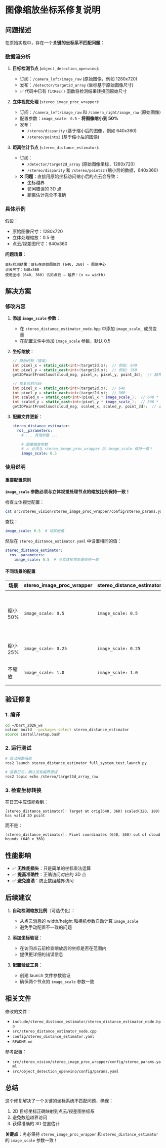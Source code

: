 # 图像缩放坐标系修复说明

## 问题描述

在原始实现中，存在一个**关键的坐标系不匹配问题**：

### 数据流分析

1. **目标检测节点** (`object_detection_openvino`):
   - 订阅：`/camera_left/image_raw` (原始图像，例如 1280x720)
   - 发布：`/detector/target2d_array` (坐标基于原始图像尺寸)
   - ✅ 代码中已有 `fitRec()` 函数将检测结果转换回原始尺寸

2. **立体视觉处理** (`stereo_image_proc_wrapper`):
   - 订阅：`/camera_left/image_raw` 和 `/camera_right/image_raw` (原始图像)
   - 配置参数：`image_scale: 0.5` - **将图像缩小到 50%**
   - 发布：
     - `/stereo/disparity` (基于缩小后的图像，例如 640x360)
     - `/stereo/points2` (基于缩小后的图像)

3. **距离估计节点** (`stereo_distance_estimator`):
   - 订阅：
     - `/detector/target2d_array` (原始图像坐标，1280x720)
     - `/stereo/disparity` 和 `/stereo/points2` (缩小后的数据，640x360)
   - ❌ **问题**：直接用原始坐标访问缩小后的点云会导致：
     - 坐标越界
     - 访问错误的 3D 点
     - 距离估计完全不准确

### 具体示例

假设：

- 原始图像尺寸：1280x720
- 立体处理缩放：0.5 倍
- 点云/视差图尺寸：640x360

**问题场景**：

```
目标检测结果：目标在原始图像的 (640, 360) - 图像中心
点云尺寸：640x360
使用坐标 (640, 360) 访问点云 → 越界！(x >= width)
```

## 解决方案

### 修改内容

1. **添加 `image_scale` 参数**：
   - 在 `stereo_distance_estimator_node.hpp` 中添加 `image_scale_` 成员变量
   - 在配置文件中添加 `image_scale` 参数，默认 0.5

2. **坐标缩放**：

   ```cpp
   // 原始代码（错误）
   int pixel_x = static_cast<int>(target2d.x);  // 例如: 640
   int pixel_y = static_cast<int>(target2d.y);  // 例如: 360
   get3DPointFromCloud(cloud_msg, pixel_x, pixel_y, point_3d);  // 越界！
   
   // 修复后的代码
   int pixel_x = static_cast<int>(target2d.x);  // 640
   int pixel_y = static_cast<int>(target2d.y);  // 360
   int scaled_x = static_cast<int>(pixel_x * image_scale_);  // 640 * 0.5 = 320
   int scaled_y = static_cast<int>(pixel_y * image_scale_);  // 360 * 0.5 = 180
   get3DPointFromCloud(cloud_msg, scaled_x, scaled_y, point_3d);  // 正确！
   ```

3. **配置文件更新**：

   ```yaml
   stereo_distance_estimator:
     ros__parameters:
       # ... 其他参数 ...
       
       # 图像缩放参数
       # ⚠️ 必须与 stereo_image_proc_wrapper 的 image_scale 保持一致！
       image_scale: 0.5
   ```

### 使用说明

#### 重要配置原则

**`image_scale` 参数必须与立体视觉处理节点的缩放比例保持一致！**

检查立体视觉配置：

```bash
cat src/stereo_vision/stereo_image_proc_wrapper/config/stereo_params.yaml
```

查找：

```yaml
image_scale: 0.5  # 或其他值
```

然后在 `stereo_distance_estimator.yaml` 中设置相同的值：

```yaml
stereo_distance_estimator:
  ros__parameters:
    image_scale: 0.5  # 与立体视觉处理保持一致
```

#### 不同场景的配置

| 场景 | stereo_image_proc_wrapper | stereo_distance_estimator | 说明 |
|------|---------------------------|---------------------------|------|
| 缩小 50% | `image_scale: 0.5` | `image_scale: 0.5` | 推荐：平衡性能和精度 |
| 缩小 25% | `image_scale: 0.25` | `image_scale: 0.25` | 高性能模式 |
| 不缩放 | `image_scale: 1.0` | `image_scale: 1.0` | 高精度模式 |

## 验证修复

### 1. 编译

```bash
cd ~/Dart_2026_ws
colcon build --packages-select stereo_distance_estimator
source install/setup.bash
```

### 2. 运行测试

```bash
# 启动完整系统
ros2 launch stereo_distance_estimator full_system_test.launch.py

# 查看日志，确认没有越界错误
ros2 topic echo /stereo/target3d_array_raw
```

### 3. 检查坐标转换

在日志中应该能看到：

```
[stereo_distance_estimator]: Target at orig(640, 360) scaled(320, 180) has valid 3D point
```

而不是：

```
[stereo_distance_estimator]: Pixel coordinates (640, 360) out of cloud bounds (640 x 360)
```

## 性能影响

- ✅ **无性能损失**：只是简单的坐标乘法运算
- ✅ **提高准确性**：正确访问对应的 3D 点
- ✅ **避免崩溃**：防止数组越界访问

## 后续建议

1. **自动检测缩放比例**（可选优化）：
   - 从点云消息的 width/height 和相机参数自动计算 `image_scale`
   - 避免手动配置不一致的问题

2. **添加坐标验证**：
   - 在访问点云前检查缩放后的坐标是否在范围内
   - 提供更详细的错误信息

3. **配置验证工具**：
   - 创建 launch 文件参数验证
   - 确保两个节点的 `image_scale` 参数一致

## 相关文件

修改的文件：

- `include/stereo_distance_estimator/stereo_distance_estimator_node.hpp`
- `src/stereo_distance_estimator_node.cpp`
- `config/stereo_distance_estimator.yaml`
- `README.md`

参考配置：

- `src/stereo_vision/stereo_image_proc_wrapper/config/stereo_params.yaml`
- `src/object_detection_openvino/config/params.yaml`

## 总结

这个修复解决了一个关键的坐标系统不匹配问题，确保：

1. 2D 目标坐标正确映射到点云/视差图坐标系
2. 避免数组越界访问
3. 获得准确的 3D 位置估计

**关键点**：务必保持 `stereo_image_proc_wrapper` 和 `stereo_distance_estimator` 的 `image_scale` 参数一致！
